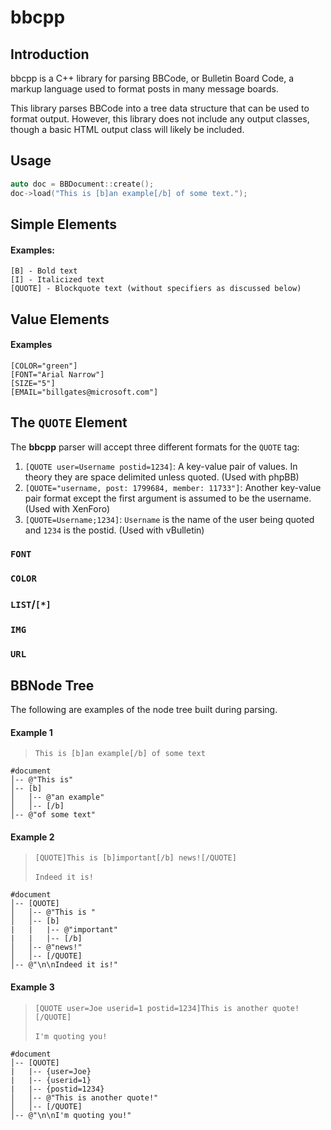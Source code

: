 # bbcpp

## Introduction

bbcpp is a C++ library for parsing BBCode, or Bulletin Board Code, a markup language used to format posts in many message boards.

This library parses BBCode into a tree data structure that can be used to format output. However, this library does not include any output classes, though a basic HTML output class will likely be included. 

## Usage

```cpp
auto doc = BBDocument::create();
doc->load("This is [b]an example[/b] of some text.");
```

## Simple Elements

#### Examples:
    [B] - Bold text
    [I] - Italicized text
    [QUOTE] - Blockquote text (without specifiers as discussed below)

## Value Elements

#### Examples
    [COLOR="green"]
    [FONT="Arial Narrow"]
    [SIZE="5"]
    [EMAIL="billgates@microsoft.com"]

## The `QUOTE` Element

The **bbcpp** parser will accept three different formats for the `QUOTE` tag:

1. `[QUOTE user=Username postid=1234]`: A key-value pair of values. In theory they are space delimited unless quoted. (Used with phpBB)
1. `[QUOTE="username, post: 1799684, member: 11733"]`: Another key-value pair format except the first argument is assumed to be the username. (Used with XenForo)   
1. `[QUOTE=Username;1234]`: `Username` is the name of the user being quoted and `1234` is the postid. (Used with vBulletin)

### `FONT`

### `COLOR`

### `LIST`/`[*]`

### `IMG`

### `URL`

## BBNode Tree

The following are examples of the node tree built during parsing.

#### Example 1

> `This is [b]an example[/b] of some text`

```
#document
│-- @"This is"
│-- [b]  
│   │-- @"an example"
│   │-- [/b]
│-- @"of some text"
```

#### Example 2

> `[QUOTE]This is [b]important[/b] news![/QUOTE]` <br/><br/>
> `Indeed it is!`

```
#document
│-- [QUOTE]  
│   │-- @"This is " 
│   │-- [b]
|   |   |-- @"important"
|   |   |-- [/b]
│   │-- @"news!"
│   │-- [/QUOTE]
│-- @"\n\nIndeed it is!"
```

#### Example 3
> `[QUOTE user=Joe userid=1 postid=1234]This is another quote![/QUOTE]`<br/><br/>
> `I'm quoting you!`

```
#document
│-- [QUOTE]
|   |-- {user=Joe}
|   |-- {userid=1}
|   |-- {postid=1234} 
│   │-- @"This is another quote!"
│   │-- [/QUOTE]
│-- @"\n\nI'm quoting you!"
```
